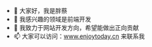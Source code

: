 - 👋 大家好，我是胖蔡
- 👀 我感兴趣的领域是前端开发
- 💞️ 我致力于网站开发方向，希望能做出正向贡献
- 📫 大家可以访问：www.enjoytoday.cn 来联系我

<!---
amikoj/amikoj is a ✨ special ✨ repository because its `README.md` (this file) appears on your GitHub profile.
You can click the Preview link to take a look at your changes.
--->
